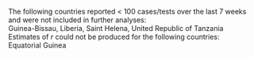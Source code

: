 The following countries reported < 100 cases/tests over the last 7 weeks and were not included in further analyses:<br>Guinea-Bissau, Liberia, Saint Helena, United Republic of Tanzania
<br>
Estimates of *r* could not be produced for the following countries:<br>Equatorial Guinea
<br>
